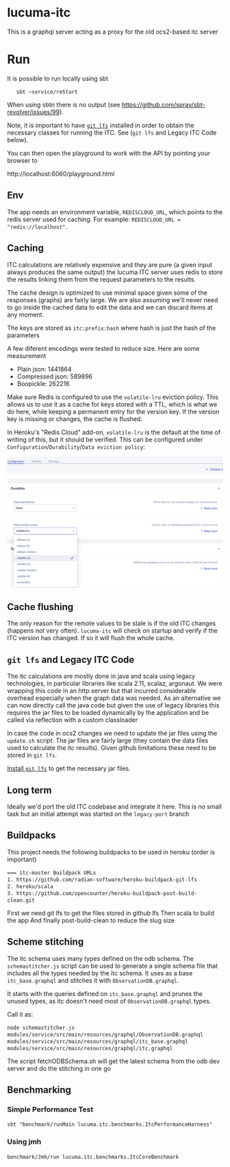 # lucuma-itc


This is a graphql server acting as a proxy for the old ocs2-based itc server

# Run

It is possible to run locally using sbt

```
   sbt ~service/reStart
```

When using sbtn there is no output (see https://github.com/spray/sbt-revolver/issues/99).

Note, it is important to have [`git lfs`](https://git-lfs.com) installed in
order to obtain the necessary classes for running the ITC.  See (`git lfs` and
Legacy ITC Code below).

You can then open the playground to work with the API by pointing your browser to

http://localhost:6060/playground.html


## Env

The app needs an environment variable, `REDISCLOUD_URL`, which points to the
redis server used for caching. For example: `REDISCLOUD_URL = "redis://localhost"`.

## Caching

ITC calculations are relatively expensive and they are pure (a given input always produces the same output)
the lucuma ITC server uses redis to store the results linking them from the request parameters to the results.

The cache design is optimized to use minimal space given some of the responses (graphs) are fairly large.
We are also assuming we'll never need to go inside the cached data to edit the data and we can
discard items at any moment.

The keys are stored as `itc:prefix:hash` where hash is just the hash of the parameters

A few diferent encodings were tested to reduce size. Here are some measurement

* Plain json: 1441864
* Compressed json: 589896
* Boopickle: 262216

Make sure Redis is configured to use the `volatile-lru` eviction policy. This allows us to use it as a cache
for keys stored with a TTL, which is what we do here, while keeping a permanent entry for the version key.
If the version key is missing or changes, the cache is flushed.

In Heroku's "Redis Cloud" add-on, `volatile-lru` is the default at the time of writing of this, but it should
be verified. This can be configured under `Configuration`/`Durability`/`Data eviction policy`:

![Heroku Redis Cloud volatility configuration](heroku-redis-volatility.png)

## Cache flushing

The only reason for the remote values to be stale is if the old ITC changes (happens not very often).
`lucuma-itc` will check on startup and verify if the ITC version has changed. If so it will flush the whole cache.

## `git lfs` and Legacy ITC Code

The itc calculations are mostly done in java and scala using legacy technologies,
in particular libraries like scala 2.11, scalaz, argonaut.  We were wrapping this
code in an http server but that incurred considerable overhead especially when
the graph data was needed.  As an alternative we can now directly call the java
code but given the use of legacy libraries this requires the jar files to be
loaded dynamically by the application and be called via reflection with a custom
classloader

In case the code in ocs2 changes we need to update the jar files using the
`update.sh` script.  The jar files are fairly large (they contain the data files
used to calculate the itc results). Given github limitations these need to be
stored in `git lfs`.

[Install `git lfs`](https://git-lfs.com) to get the necessary jar files.

## Long term

Ideally we'd port the old ITC codebase and integrate it here. This is no small task but an initial
attempt was started on the `legacy-port` branch

## Buildpacks

This project needs the following buildpacks to be used in heroku (order is important)

```
=== itc-master Buildpack URLs
1. https://github.com/radian-software/heroku-buildpack-git-lfs
2. heroku/scala
3. https://github.com/opencounter/heroku-buildpack-post-build-clean.git
```

First we need git lfs to get the files stored in github lfs
Then scala to build the app
And finally post-build-clean to reduce the slug size

## Scheme stitching

The itc schema uses many types defined on the odb schema. The `schemastitcher.js` script can be used
to generate a single schema file that includes all the types needed by the itc schema. It uses as a
base `itc_base.graphql` and stitches it with `ObservationDB.graphql`.

It starts with the queries defined on `itc_base.graphql` and prunes the unused types, as itc doesn't
need most of `ObservationDB.graphql` types.

Call it as:
```
node schemastitcher.js modules/service/src/main/resources/graphql/ObservationDB.graphql modules/service/src/main/resources/graphql/itc_base.graphql modules/service/src/main/resources/graphql/itc.graphql

```

The script fetchODBSchema.sh will get the latest schema from the odb dev server and do the stitching in one go

## Benchmarking

### Simple Performance Test
```
sbt "benchmark/runMain lucuma.itc.benchmarks.ItcPerformanceHarness"
```

### Using jmh
```
benchmark/Jmh/run lucuma.itc.benchmarks.ItcCoreBenchmark
```

